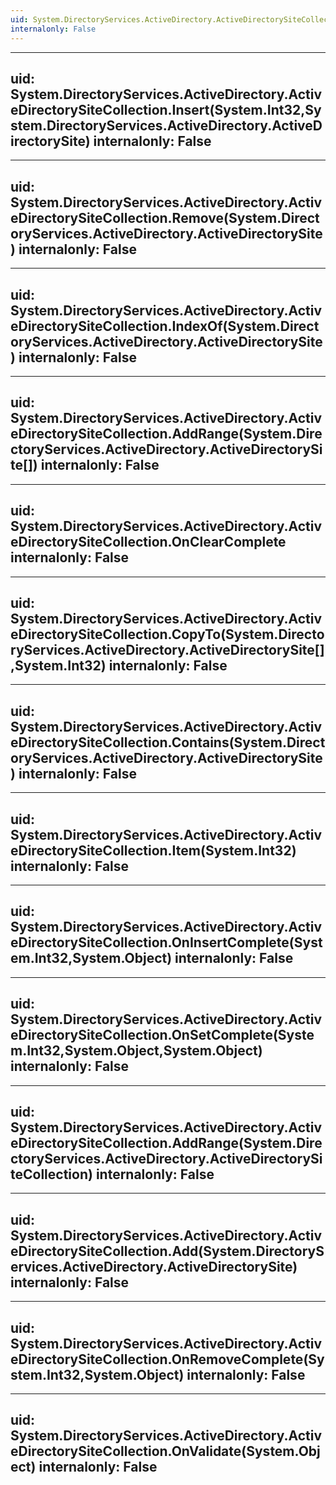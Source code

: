 ```yaml
---
uid: System.DirectoryServices.ActiveDirectory.ActiveDirectorySiteCollection
internalonly: False
---
```


---
uid: System.DirectoryServices.ActiveDirectory.ActiveDirectorySiteCollection.Insert(System.Int32,System.DirectoryServices.ActiveDirectory.ActiveDirectorySite)
internalonly: False
---

---
uid: System.DirectoryServices.ActiveDirectory.ActiveDirectorySiteCollection.Remove(System.DirectoryServices.ActiveDirectory.ActiveDirectorySite)
internalonly: False
---

---
uid: System.DirectoryServices.ActiveDirectory.ActiveDirectorySiteCollection.IndexOf(System.DirectoryServices.ActiveDirectory.ActiveDirectorySite)
internalonly: False
---

---
uid: System.DirectoryServices.ActiveDirectory.ActiveDirectorySiteCollection.AddRange(System.DirectoryServices.ActiveDirectory.ActiveDirectorySite[])
internalonly: False
---

---
uid: System.DirectoryServices.ActiveDirectory.ActiveDirectorySiteCollection.OnClearComplete
internalonly: False
---

---
uid: System.DirectoryServices.ActiveDirectory.ActiveDirectorySiteCollection.CopyTo(System.DirectoryServices.ActiveDirectory.ActiveDirectorySite[],System.Int32)
internalonly: False
---

---
uid: System.DirectoryServices.ActiveDirectory.ActiveDirectorySiteCollection.Contains(System.DirectoryServices.ActiveDirectory.ActiveDirectorySite)
internalonly: False
---

---
uid: System.DirectoryServices.ActiveDirectory.ActiveDirectorySiteCollection.Item(System.Int32)
internalonly: False
---

---
uid: System.DirectoryServices.ActiveDirectory.ActiveDirectorySiteCollection.OnInsertComplete(System.Int32,System.Object)
internalonly: False
---

---
uid: System.DirectoryServices.ActiveDirectory.ActiveDirectorySiteCollection.OnSetComplete(System.Int32,System.Object,System.Object)
internalonly: False
---

---
uid: System.DirectoryServices.ActiveDirectory.ActiveDirectorySiteCollection.AddRange(System.DirectoryServices.ActiveDirectory.ActiveDirectorySiteCollection)
internalonly: False
---

---
uid: System.DirectoryServices.ActiveDirectory.ActiveDirectorySiteCollection.Add(System.DirectoryServices.ActiveDirectory.ActiveDirectorySite)
internalonly: False
---

---
uid: System.DirectoryServices.ActiveDirectory.ActiveDirectorySiteCollection.OnRemoveComplete(System.Int32,System.Object)
internalonly: False
---

---
uid: System.DirectoryServices.ActiveDirectory.ActiveDirectorySiteCollection.OnValidate(System.Object)
internalonly: False
---
